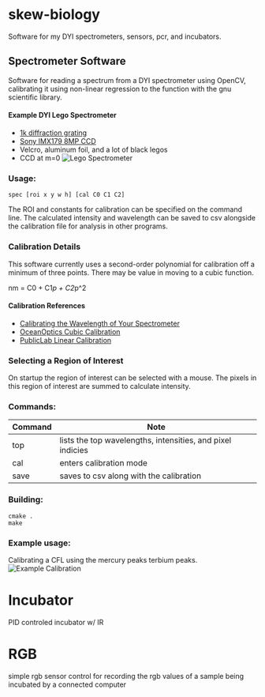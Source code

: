 # skew-biology
Software for my DYI spectrometers, sensors, pcr, and incubators.

## Spectrometer Software
Software for reading a spectrum from a DYI spectrometer using OpenCV, 
calibrating it using non-linear regression to the function with the gnu scientific library.

#### Example DYI Lego Spectrometer
* [1k diffraction grating](https://www.amazon.com/gp/product/B0074R74D8/ref=oh_aui_detailpage_o09_s00?ie=UTF8&psc=1)
* [Sony IMX179 8MP CCD](https://www.amazon.com/gp/product/B01HD1V1Z6/ref=oh_aui_search_detailpage?ie=UTF8&psc=1)
* Velcro, aluminum foil, and a lot of black legos
* CCD at m=0
![Lego Spectrometer](https://github.com/jkew/skew-biology/raw/master/spec-lego.jpg)

### Usage: 
```spec [roi x y w h] [cal C0 C1 C2]```

The ROI and constants for calibration can be specified on the command line. The calculated intensity and wavelength can be saved to csv alongside the calibration file for analysis in other programs.

### Calibration Details
This software currently uses a second-order polynomial for calibration off a minimum of three points. There may be value in moving to a cubic function.

   nm = C0 + C1*p + C2*p^2 

#### Calibration References
* [Calibrating the Wavelength of Your Spectrometer](http://www.coseti.org/pc2000_2.htm)
* [OceanOptics Cubic Calibration](https://publiclab.org/notes/wiebew/12-30-2012/spectrometer-calibration)
* [PublicLab Linear Calibration](https://publiclab.org/notes/wiebew/12-30-2012/spectrometer-calibration)

### Selecting a Region of Interest
On startup the region of interest can be selected with a mouse. The pixels in this region of interest are summed to calculate intensity.

### Commands:
| Command | Note 
|---------| -----
| top     | lists the top wavelengths, intensities, and pixel indicies
| cal     | enters calibration mode
| save    | saves to csv along with the calibration

### Building:
```
cmake .
make
```

### Example usage:
Calibrating a CFL using the mercury peaks terbium peaks.
![Example Calibration](https://github.com/jkew/skew-biology/raw/master/spec-example.png)




# Incubator
PID controled incubator w/ IR

# RGB
simple rgb sensor control for recording the rgb values of a sample 
being incubated by a connected computer

